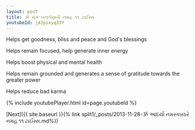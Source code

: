 ```yaml
---
layout: post
title: ૐ મૃગ બનાર્પણાયૈ નમહ ૧૧ ટાઈમ્સ
youtubeId: j4Jpixyq33Y
---
```

 
 
Helps get goodness, bliss and peace and God's blessings
 
Helps remain focused, help generate inner energy 
 
Helps boost physical and mental health 
 
Helps remain grounded and generates a sense of gratitude towards the greater power 
 
Helps reduce bad karma
 
 
 
 


{% include youtubePlayer.html id=page.youtubeId %}
 
[Next]({{ site.baseurl }}{% link  split1/_posts/2013-11-28-ૐ આદર્યા નમસ્કારઠરે નમહ ૧૧ ટાઈમ્સ.md%})
 
